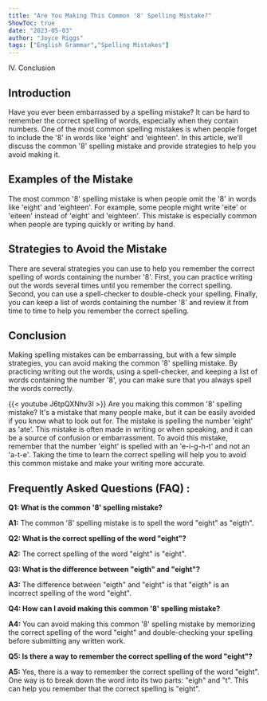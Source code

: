 ```yaml
---
title: "Are You Making This Common '8' Spelling Mistake?"
ShowToc: true 
date: "2023-05-03"
author: "Joyce Riggs" 
tags: ["English Grammar","Spelling Mistakes"]
---
```

IV. Conclusion

## Introduction

Have you ever been embarrassed by a spelling mistake? It can be hard to remember the correct spelling of words, especially when they contain numbers. One of the most common spelling mistakes is when people forget to include the '8' in words like 'eight' and 'eighteen'. In this article, we'll discuss the common '8' spelling mistake and provide strategies to help you avoid making it. 

## Examples of the Mistake

The most common '8' spelling mistake is when people omit the '8' in words like 'eight' and 'eighteen'. For example, some people might write 'eite' or 'eiteen' instead of 'eight' and 'eighteen'. This mistake is especially common when people are typing quickly or writing by hand. 

## Strategies to Avoid the Mistake

There are several strategies you can use to help you remember the correct spelling of words containing the number '8'. First, you can practice writing out the words several times until you remember the correct spelling. Second, you can use a spell-checker to double-check your spelling. Finally, you can keep a list of words containing the number '8' and review it from time to time to help you remember the correct spelling. 

## Conclusion

Making spelling mistakes can be embarrassing, but with a few simple strategies, you can avoid making the common '8' spelling mistake. By practicing writing out the words, using a spell-checker, and keeping a list of words containing the number '8', you can make sure that you always spell the words correctly.

{{< youtube J6tpQXNhv3I >}} 
Are you making this common '8' spelling mistake? It's a mistake that many people make, but it can be easily avoided if you know what to look out for. The mistake is spelling the number 'eight' as 'ate'. This mistake is often made in writing or when speaking, and it can be a source of confusion or embarrassment. To avoid this mistake, remember that the number 'eight' is spelled with an 'e-i-g-h-t' and not an 'a-t-e'. Taking the time to learn the correct spelling will help you to avoid this common mistake and make your writing more accurate.

## Frequently Asked Questions (FAQ) :
**Q1: What is the common '8' spelling mistake?**

**A1:** The common '8' spelling mistake is to spell the word "eight" as "eigth".

**Q2: What is the correct spelling of the word "eight"?**

**A2:** The correct spelling of the word "eight" is "eight".

**Q3: What is the difference between "eigth" and "eight"?**

**A3:** The difference between "eigth" and "eight" is that "eigth" is an incorrect spelling of the word "eight".

**Q4: How can I avoid making this common '8' spelling mistake?**

**A4:** You can avoid making this common '8' spelling mistake by memorizing the correct spelling of the word "eight" and double-checking your spelling before submitting any written work.

**Q5: Is there a way to remember the correct spelling of the word "eight"?**

**A5:** Yes, there is a way to remember the correct spelling of the word "eight". One way is to break down the word into its two parts: "eigh" and "t". This can help you remember that the correct spelling is "eight".






